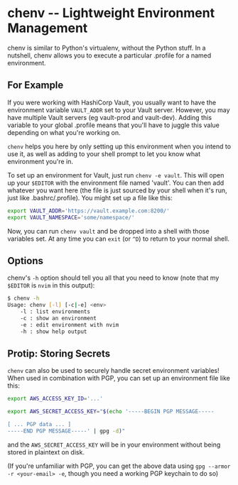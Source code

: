 # chenv -- Lightweight Environment Management #

chenv is similar to Python's virtualenv, without the Python stuff. In a
nutshell, chenv allows you to execute a particular .profile for a named
environment.

## For Example ##

If you were working with HashiCorp Vault, you usually want to have the
environment variable `VAULT_ADDR` set to your Vault server. However, you may
have multiple Vault servers (eg vault-prod and vault-dev). Adding this
variable to your global .profile means that you'll have to juggle this
value depending on what you're working on.

`chenv` helps you here by only setting up this environment when you intend to
use it, as well as adding to your shell prompt to let you know what
environment you're in.

To set up an environment for Vault, just run `chenv -e vault`. This will open
up your `$EDITOR` with the environment file named 'vault'. You can then add
whatever you want here (the file is just sourced by your shell when it's run,
just like .bashrc/.profile). You might set up a file like this:

```sh
export VAULT_ADDR='https://vault.example.com:8200/'
export VAULT_NAMESPACE='some/namespace/'
```

Now, you can run `chenv vault` and be dropped into a shell with those
variables set. At any time you can `exit` (or `^D`) to return to your
normal shell.

## Options ##

chenv's `-h` option should tell you all that you need to know (note that my
`$EDITOR` is `nvim` in this output):

```sh
$ chenv -h
Usage: chenv [-l] [-c|-e] <env>
    -l : list environments
    -c : show an environment
    -e : edit environment with nvim
    -h : show help output
```


## Protip: Storing Secrets ##

`chenv` can also be used to securely handle secret environment variables!
When used in combination with PGP, you can set up an environment file like
this:

```sh
export AWS_ACCESS_KEY_ID='...'

export AWS_SECRET_ACCESS_KEY="$(echo '-----BEGIN PGP MESSAGE-----

[ ... PGP data ... ]
-----END PGP MESSAGE-----' | gpg -d)"
```

and the `AWS_SECRET_ACCESS_KEY` will be in your environment without being
stored in plaintext on disk.

(If you're unfamiliar with PGP, you can get the above data using
`gpg --armor -r <your-email> -e`, though you need a working PGP keychain to
do so)
